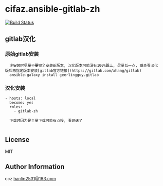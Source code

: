 cifaz.ansible-gitlab-zh
=====================
[![Build Status](https://travis-ci.org/cifaz/gitlab-zh.svg?branch=master)](https://travis-ci.org/cifaz/gitlab-zh)

## gitlab汉化

### 原始gitlab安装
```
  注安装时尽量不要完全安装新版本, 汉化版本可能没有100%跟上, 尽量低一点, 或查看汉化版后再指定版本安装[gitlab官方链接](https://gitlab.com/xhang/gitlab)
  ansible-galaxy install geerlingguy.gitlab

```

### 汉化安装
``` 
- hosts: local
  become: yes
  roles:
    - gitlab-zh
    
  下载时因为是全量下载可能有点慢, 看网速了
  
```

License
-------

MIT

Author Information
------------------

ccz <hanlin2531@163.com>